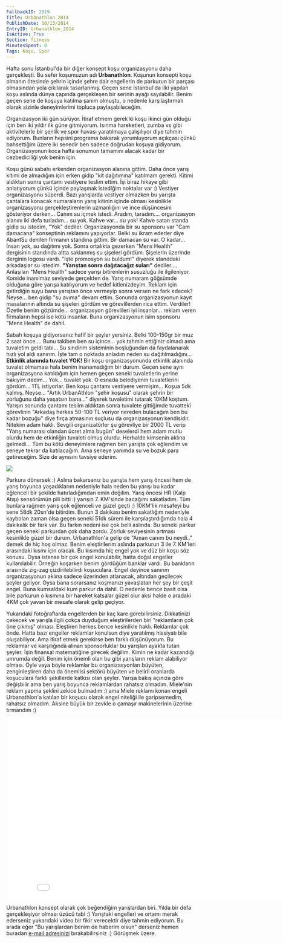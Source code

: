 ```yaml
---
FallbackID: 2919
Title: Urbanathlon 2014
PublishDate: 10/13/2014
EntryID: Urbanathlon_2014
IsActive: True
Section: fitness
MinutesSpent: 0
Tags: Koşu, Spor
---
```

Hafta sonu İstanbul'da bir diğer konsept koşu organizasyonu daha gerçekleşti. Bu sefer koşumuzun adı **Urbanathlon**. Koşunun konsepti
koşu olmanın ötesinde şehrin içinde şehre dair engellerin de parkurun
bir parçası olmasından yola çıkılarak tasarlanmış. Geçen sene
İstanbul'da ilki yapılan koşu aslında dünya çapında gerçekleşen bir
serinin ayağı sayılabilir. Benim geçen sene de koşuya katılma şanım
olmuştu, o nedenle karşılaştırmalı olarak sizinle deneyimlerimi topluca
paylaşabileceğim.

Organizasyon iki gün sürüyor. İtiraf etmem gerek ki koşu ikinci gün
olduğu için ben iki yıldır ilk güne gitmiyorum. Isınma hareketleri,
zumba vs gibi aktivitelerle bir şenlik ve spor havası yaratılmaya
çalışılıyor diye tahmin ediyorum. Bunların hepsini programa bakarak
yorumluyorum açıkçası çünkü bahsettiğim üzere iki senedir ben sadece
doğrudan koşuya gidiyorum. Organizasyonun koca hafta sonumun tamamını
alacak kadar bir cezbediciliği yok benim için.

Koşu günü sabahı erkenden organizasyon alanına gittim. Daha önce yarış
kitimi de almadığım için erken gidip "kit dağıtımına" katılmam gerekti.
Kitimi aldıktan sonra çantamı vestiyere teslim ettim. İşi biraz hikaye
gibi anlatıyorum çünkü içinde paylaşmak istediğim noktalar var :)
Vestiyer organizasyonu süperdi. Bazı yarışlarda vestiyer olmazken bu
yarışta çantalara konacak numaraların yarış kitinin içinde olması
kesinlikle organizasyonu gerçekleştirenlerin uzmanlığını ve ince
düşüncesini gösteriyor derken... Canım su içmek istedi. Aradım,
taradım.... organizasyon alanını iki defa turladım... su yok. Kahve
var... su yok! Kahve satan standa gidip su istedim, "Yok" dediler.
Organizasyonda bir su sponsoru var "Cam damacana" konseptinin reklamını
yapıyorlar. Belki su ikram ederler diye AbantSu denilen firmanın
standına gittim. Bir damacan su var. O kadar... İnsan yok, su dağıtımı
yok. Sonra ortalıkta gezerken "Mens Health" dergisinin standında altta
saklanmış su şişeleri gördüm. Şişelerin üzerinde derginin logosu vardı.
"İşte promosyon su buldum!" diyerek standdaki arkadaşlar su istedim.
**"Yarıştan sonra dağıtacağız suları"** dediler.... Anlaşılan "Mens
Health" sadece yarışı bitirenlerin susuzluğu ile ilgileniyor. Komide
inanılmaz seviyede gerçekten de. Yarış numaram göğsümde olduğuna göre
yarışa katılıyorum ve hedef kitlenizdeyim. Reklam için getirdiğin suyu
bana yarıştan önce vermeyip sonra versen ne fark edecek? Neyse... ben
gidip "su avıma" devam ettim. Sonunda organizasyonun kayıt masalarının
altında su şişeleri gördüm ve görevlilerden rica ettim. Verdiler! Özetle
benim gözümde... organizasyon görevlileri iyi insanlar... reklam veren
firmaların hepsi ise kötü insanlar. Buna organizasyonun isim sponsoru
"Mens Health" de dahil.

Sabah koşuya gidiyorsanız hafif bir şeyler yersiniz. Belki 100-150gr bir
muz 2 saat önce.... Bunu takiben ben su içince... yok tahmin ettiğiniz
olmadı ama tuvaletim geldi tabi... Su sindirim sisteminin boşluğundan da
faydalanarak hızlı yol aldı sanırım. İşte tam o noktada anladım neden su
dağıtılmadığını... **Etkinlik alanında tuvalet YOK!** Bir koşu
organizasyonunda etkinlik alanında tuvalet olmaması hala benim
inanamadığım bir durum. Geçen sene aynı organizasyona katıldığım için
hemen geçen seneki tuvaletlerin yerine bakiyim dedim... Yok... tuvalet
yok. O esnada belediyenin tuvaletlerini gördüm... 1TL istiyorlar. Ben
koşu çantamı vestiyere vermişim... Koşua 5dk kalmış. Neyse... "Artık
UrbanAthlon "şehir koşusu" olarak şehrin bir zorluğunu daha yaşatsın
bana..." diyerek tuvaletimi tutarak 10KM koştum. Yarışın sonunda çantamı
teslim aldıktan sonra tuvalete gittiğimde tuvatteki görevlinin "Arkadaş
herkes 50-100 TL veriyor nereden bulacağım ben bu kadar bozuğu" diye
fırça atmasının suçlusu da organizasyonun kendisidir. Nitekim adam
haklı. Sevgili organizatörler şu görevliye bir 2000 TL verip "Yarış
numarası olandan ücret alma bugün" deselerdi hem adam mutlu olurdu hem
de etkinliğin tuvaleti olmuş olurdu. Herhalde kimsenin aklına gelmedi...
Tüm bu kötü deneyimlere rağmen ben yarışta çok eğlendim ve seneye tekrar
da katılacağım. Ama seneye yanımda su ve bozuk para getireceğim. Size de
aynısını tavsiye ederim.

![](http://blob.daron.yondem.com/assets/2919/urban.jpg)

Parkura dönersek :) Aslına bakarsanız bu yarışta hem yarış öncesi hem de
yarış boyunca yaşadıklarım nedeniyle hala neden bu yarışı bu kadar
eğlenceli bir şekilde hatırladığımdan emin değilim. Yarış öncesi HR
(Kalp Atışı) sensörümün pili bitti :) yarışın 7. KM'sinde bacağımı
sakatladım. Tüm bunlara rağmen yarış çok eğlenceli ve güzel geçti :)
10KM'lik mesafeyi bu sene 58dk 20sn'de bitirdim. Bunun 3 dakikası benim
sakatlığım nedeniyle kaybolan zaman olsa geçen seneki 51dk sürem ile
karşılaştırdığımda hala 4 dakikalık bir fark var. Bu farkın nedeni ise
çok belli aslında. Bu seneki parkur geçen seneki parkurdan çok daha
zordu. Zorluk seviyesinin artması kesinlikle güzel bir durum.
Urbanathlon'a gelip de "Aman canım bu neydi.." demek de hiç hoş olmaz.
Benim eleştirilerim aslında parkurun 3 ile 7. KM'leri arasındaki kısmı
için olacak. Bu kısımda hiç engel yok ve düz bir koşu söz konusu. Oysa
istense bir çok engel konulabilir, hatta doğal engeller kullanılabilir.
Örneğin koşarken benim gördüğüm banklar vardı. Bu bankların arasında
zig-zag çizdirilebilirdi koşuculara. Engel deyince sanırım
organizasyonun aklına sadece üzerinden atlanacak, altından geçilecek
şeyler geliyor. Oysa bana sorarsanız koşmanızı yavaşlatan her şey bir
çeşit engel. Buna kumsaldaki kum parkur da dahil. O nedenle bence basit
olsa bile parkurun o kısmına bir hareket katsalar güzel olur aksi halde
o aradaki 4KM çok yavan bir mesafe olarak gelip geçiyor.

Yukarıdaki fotoğraflarda engellerden bir kaç kare görebilirsiniz.
Dikkatinizi çekecek ve yarışla ilgili çokça duyduğum eleştirilerden biri
"reklamların çok öne çıkmış" olması. Eleştiren herkes bence kesinlikle
haklı. Reklamlar çok önde. Hatta bazı engeller reklamlar konulsun diye
yaratılmış hissiyatı bile oluşabiliyor. Ama itiraf etmek gerekirse ben
farklı düşünüyorum. Bu reklamlar ve karşılığında alınan sponsorluklar bu
yarışları ayakta tutan şeyler. İşin finansal matematiğine girecek
değilim. Kimin ne kadar kazandığı umrumda değil. Benim için önemli olan
bu gibi yarışların reklam alabiliyor olması. Öyle veya böyle reklamlar
bu organizasyonları büyüten, zenginleştiren daha da önemlisi sektörü
büyüten ve belirli oranlarda koşuculara farklı şekillerde katkısı olan
şeyler. Yarışa bakış açınıza göre değişbilir ama ben yarış boyunca
reklamlardan rahatsız olmadım. Miele'nin reklam yapma şeklini zekice
bulmadım :) ama Miele reklamı konan engeli Urbanathlon'a katılan bir
koşucu olarak engel niteliği ile garipsemedim, rahatsız olmadım. Aksine
büyük bir zevkle o çamaşır makinelerinin üzerine tırmandım :)

   <iframe width="850" height="478" src="//www.youtube.com/embed/QBNqE_EtzNw?list=UU7oYHShBoL7srrAVGMXWK0A" frameborder="0" allowfullscreen></iframe>

Urbanathlon konsept olarak çok beğendiğim yarışlardan biri. Yılda bir
defa gerçekleşiyor olması üzücü tabi :) Yarıştaki engelleri ve ortamı
merak ederseniz yukarıdaki video bir fikir verecektir diye tahmin
ediyorum. Bu arada eğer "Bu yarışlardan benim de haberim olsun" derseniz
hemen buradan [e-mail
adresinizi](https://www.facebook.com/daronyoendem/app_100265896690345?ref=page_internal)
bırakabilirsiniz :) Görüşmek üzere.


